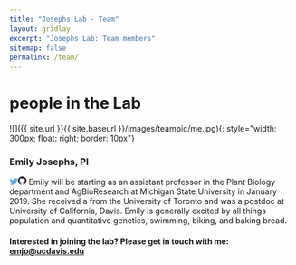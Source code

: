 ```yaml
---
title: "Josephs Lab - Team"
layout: gridlay
excerpt: "Josephs Lab: Team members"
sitemap: false
permalink: /team/
---
```


# people in the Lab
![]({{ site.url }}{{ site.baseurl }}/images/teampic/me.jpg){: style="width: 300px; float: right; border: 10px"}
### Emily Josephs, PI
<a href="https://twitter.com/emjosephs"><img src="images/teampic/Twitter_logo_blue.png" style="width: 15px;"></a><a href="https://github.com/emjosephs"><img src="images/teampic/GitHub-Mark-32px.png" style="width:15px;"></a>
Emily will be starting as an assistant professor in the Plant Biology department and AgBioResearch at Michigan State University in January 2019. She received a from the University of Toronto and was a postdoc at University of California, Davis. Emily is generally excited by all things population and quantitative genetics, swimming, biking, and baking bread.  


#### Interested in joining the lab? Please get in touch with me: emjo@ucdavis.edu







